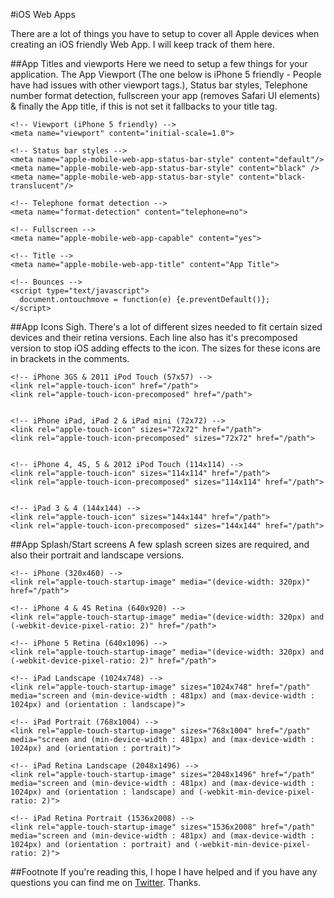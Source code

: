 #iOS Web Apps

There are a lot of things you have to setup to cover all Apple devices when creating an iOS friendly Web App. I will keep track of them here.

##App Titles and viewports
Here we need to setup a few things for your application. The App Viewport (The one below is iPhone 5 friendly - People have had issues with other viewport tags.), Status bar styles, Telephone number format detection, fullscreen your app (removes Safari UI elements) & finally the App title, if this is not set it fallbacks to your title tag.

    <!-- Viewport (iPhone 5 friendly) -->
    <meta name="viewport" content="initial-scale=1.0">
    
    <!-- Status bar styles -->
    <meta name="apple-mobile-web-app-status-bar-style" content="default"/>
    <meta name="apple-mobile-web-app-status-bar-style" content="black" />
    <meta name="apple-mobile-web-app-status-bar-style" content="black-translucent"/>

    <!-- Telephone format detection -->
    <meta name="format-detection" content="telephone=no">
    
    <!-- Fullscreen -->
    <meta name="apple-mobile-web-app-capable" content="yes">
    
    <!-- Title -->
    <meta name="apple-mobile-web-app-title" content="App Title">

    <!-- Bounces -->
    <script type="text/javascript">
      document.ontouchmove = function(e) {e.preventDefault()};
    </script>

##App Icons
Sigh. There's a lot of different sizes needed to fit certain sized devices and their retina versions. Each line also has it's precomposed version to stop iOS adding effects to the icon. The sizes for these icons are in brackets in the comments.

    <!-- iPhone 3GS & 2011 iPod Touch (57x57) -->
    <link rel="apple-touch-icon" href="/path">
    <link rel="apple-touch-icon-precomposed" href="/path">
    
    
    <!-- iPhone iPad, iPad 2 & iPad mini (72x72) -->
    <link rel="apple-touch-icon" sizes="72x72" href="/path">
    <link rel="apple-touch-icon-precomposed" sizes="72x72" href="/path">
    
    
    <!-- iPhone 4, 4S, 5 & 2012 iPod Touch (114x114) -->
    <link rel="apple-touch-icon" sizes="114x114" href="/path">
    <link rel="apple-touch-icon-precomposed" sizes="114x114" href="/path">
    
    
    <!-- iPad 3 & 4 (144x144) -->
    <link rel="apple-touch-icon" sizes="144x144" href="/path">
    <link rel="apple-touch-icon-precomposed" sizes="144x144" href="/path">


##App Splash/Start screens
A few splash screen sizes are required, and also their portrait and landscape versions.

    <!-- iPhone (320x460) -->
    <link rel="apple-touch-startup-image" media="(device-width: 320px)" href="/path">
    
    <!-- iPhone 4 & 4S Retina (640x920) -->
    <link rel="apple-touch-startup-image" media="(device-width: 320px) and (-webkit-device-pixel-ratio: 2)" href="/path">
    
    <!-- iPhone 5 Retina (640x1096) -->
    <link rel="apple-touch-startup-image" media="(device-width: 320px) and (-webkit-device-pixel-ratio: 2)" href="/path">
    
    <!-- iPad Landscape (1024x748) -->
    <link rel="apple-touch-startup-image" sizes="1024x748" href="/path" media="screen and (min-device-width : 481px) and (max-device-width : 1024px) and (orientation : landscape)">
    
    <!-- iPad Portrait (768x1004) -->
    <link rel="apple-touch-startup-image" sizes="768x1004" href="/path" media="screen and (min-device-width : 481px) and (max-device-width : 1024px) and (orientation : portrait)">
    
    <!-- iPad Retina Landscape (2048x1496) --> 
    <link rel="apple-touch-startup-image" sizes="2048x1496" href="/path" media="screen and (min-device-width : 481px) and (max-device-width : 1024px) and (orientation : landscape) and (-webkit-min-device-pixel-ratio: 2)">
    
    <!-- iPad Retina Portrait (1536x2008) -->
    <link rel="apple-touch-startup-image" sizes="1536x2008" href="/path" media="screen and (min-device-width : 481px) and (max-device-width : 1024px) and (orientation : portrait) and (-webkit-min-device-pixel-ratio: 2)">
    
##Footnote
If you're reading this, I hope I have helped and if you have any questions you can find me on [Twitter](http://twitter.com/andrewhathaway). Thanks.
